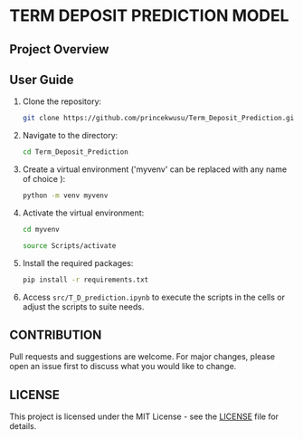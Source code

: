 # TERM DEPOSIT PREDICTION MODEL

## Project Overview
## User Guide

1. Clone the repository:
    ```bash
    git clone https://github.com/princekwusu/Term_Deposit_Prediction.git
    ```

2. Navigate to the directory:
    ```bash
    cd Term_Deposit_Prediction
    ```

3. Create a virtual environment ('myvenv' can be replaced with any name of choice ):
   ```bash
   python -m venv myvenv
   ```

4. Activate the virtual environment:
   ```bash
   cd myvenv
   ```
   ```bash
   source Scripts/activate
   ```

5. Install the required packages:
   ```bash
   pip install -r requirements.txt
   ```

6. Access `src/T_D_prediction.ipynb` to execute the scripts in the cells or adjust the scripts to suite needs.   





## CONTRIBUTION

Pull requests and suggestions are welcome. For major changes, please open an issue first to discuss what you would like to change.

## LICENSE

This project is licensed under the MIT License - see the [LICENSE](LICENSE) file for details.